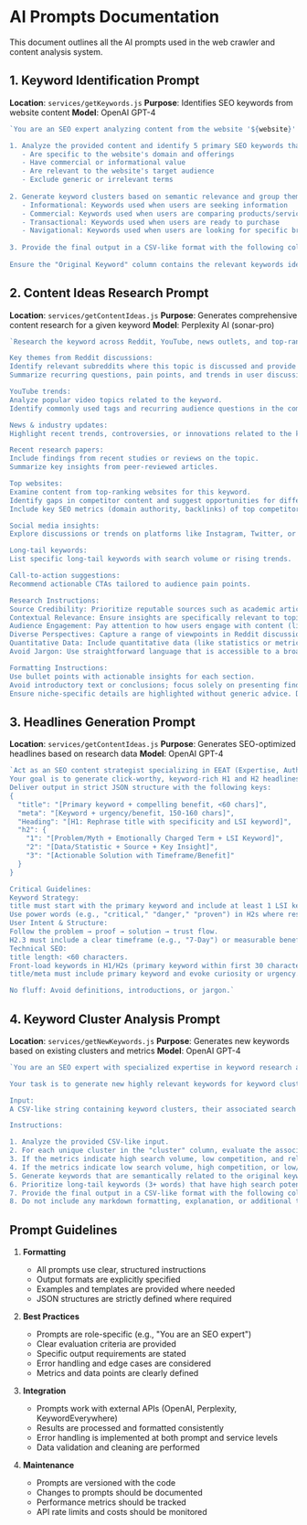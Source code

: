 # AI Prompts Documentation

This document outlines all the AI prompts used in the web crawler and content analysis system.

## 1. Keyword Identification Prompt
**Location**: `services/getKeywords.js`
**Purpose**: Identifies SEO keywords from website content
**Model**: OpenAI GPT-4

```javascript
`You are an SEO expert analyzing content from the website '${website}'.

1. Analyze the provided content and identify 5 primary SEO keywords that are directly relevant to the main topics and, if applicable, services/products discussed. Focus on keywords that:
   - Are specific to the website's domain and offerings
   - Have commercial or informational value
   - Are relevant to the website's target audience
   - Exclude generic or irrelevant terms
   
2. Generate keyword clusters based on semantic relevance and group them by search intent. Utilize the following intent categories:
   - Informational: Keywords used when users are seeking information
   - Commercial: Keywords used when users are comparing products/services
   - Transactional: Keywords used when users are ready to purchase
   - Navigational: Keywords used when users are looking for specific brands/products
   
3. Provide the final output in a CSV-like format with the following columns: "Original Keyword", "Cluster", "Search Intent". Do not include any markdown formatting, explanation, or additional text.
   
Ensure the "Original Keyword" column contains the relevant keywords identified from the website content, the "Cluster" column groups them based on semantic relevance, and the "Search Intent" column specifies the most appropriate intent category.`
```

## 2. Content Ideas Research Prompt
**Location**: `services/getContentIdeas.js`
**Purpose**: Generates comprehensive content research for a given keyword
**Model**: Perplexity AI (sonar-pro)

```javascript
`Research the keyword across Reddit, YouTube, news outlets, and top-ranking websites. Provide a structured summary that includes the following:

Key themes from Reddit discussions:
Identify relevant subreddits where this topic is discussed and provide a summary of each subreddit, including member count and focus areas.
Summarize recurring questions, pain points, and trends in user discussions.

YouTube trends:
Analyze popular video topics related to the keyword.
Identify commonly used tags and recurring audience questions in the comments section.

News & industry updates:
Highlight recent trends, controversies, or innovations related to the keyword in the news or industry reports.

Recent research papers:
Include findings from recent studies or reviews on the topic.
Summarize key insights from peer-reviewed articles.

Top websites:
Examine content from top-ranking websites for this keyword.
Identify gaps in competitor content and suggest opportunities for differentiation.
Include key SEO metrics (domain authority, backlinks) of top competitors.

Social media insights:
Explore discussions or trends on platforms like Instagram, Twitter, or TikTok.

Long-tail keywords:
List specific long-tail keywords with search volume or rising trends.

Call-to-action suggestions:
Recommend actionable CTAs tailored to audience pain points.

Research Instructions:
Source Credibility: Prioritize reputable sources such as academic articles, industry reports, and established topic-related websites. Cross-reference information for accuracy.
Contextual Relevance: Ensure insights are specifically relevant to topic and avoid tangential information.
Audience Engagement: Pay attention to how users engage with content (likes, shares, comments) to gauge interest levels and identify potential content gaps.
Diverse Perspectives: Capture a range of viewpoints in Reddit discussions and YouTube comments to provide a well-rounded understanding of consumer sentiment.
Quantitative Data: Include quantitative data (like statistics or metrics) where applicable to support claims and enhance credibility.
Avoid Jargon: Use straightforward language that is accessible to a broad audience; avoid overly technical terms unless they are essential and clearly explained.

Formatting Instructions:
Use bullet points with actionable insights for each section.
Avoid introductory text or conclusions; focus solely on presenting findings.
Ensure niche-specific details are highlighted without generic advice. Do not include any citations.`
```

## 3. Headlines Generation Prompt
**Location**: `services/getContentIdeas.js`
**Purpose**: Generates SEO-optimized headlines based on research data
**Model**: OpenAI GPT-4

```javascript
`Act as an SEO content strategist specializing in EEAT (Expertise, Authoritativeness, Trustworthiness).
Your goal is to generate click-worthy, keyword-rich H1 and H2 headlines using only the provided keyword and research highlights.
Deliver output in strict JSON structure with the following keys:
{  
  "title": "[Primary keyword + compelling benefit, <60 chars]",  
  "meta": "[Keyword + urgency/benefit, 150-160 chars]",  
  "Heading": "[H1: Rephrase title with specificity and LSI keyword]",  
  "h2": {  
    "1": "[Problem/Myth + Emotionally Charged Term + LSI Keyword]",  
    "2": "[Data/Statistic + Source + Key Insight]",  
    "3": "[Actionable Solution with Timeframe/Benefit]"
  }  
}  

Critical Guidelines:
Keyword Strategy:
title must start with the primary keyword and include at least 1 LSI keyword from the research.
Use power words (e.g., "critical," "danger," "proven") in H2s where research supports urgency.
User Intent & Structure:
Follow the problem → proof → solution → trust flow.
H2.3 must include a clear timeframe (e.g., "7-Day") or measurable benefit (e.g., "Double Your Energy").
Technical SEO:
title length: <60 characters.
Front-load keywords in H1/H2s (primary keyword within first 30 characters).
title/meta must include primary keyword and evoke curiosity or urgency.

No fluff: Avoid definitions, introductions, or jargon.`
```

## 4. Keyword Cluster Analysis Prompt
**Location**: `services/getNewKeywords.js`
**Purpose**: Generates new keywords based on existing clusters and metrics
**Model**: OpenAI GPT-4

```javascript
`You are an SEO expert with specialized expertise in keyword research and analysis.

Your task is to generate new highly relevant keywords for keyword clusters provided in a CSV-like input. These generated keywords should have high SEO potential.

Input:
A CSV-like string containing keyword clusters, their associated search intents, and, if available, search volume, competition, and CPC metrics. The input will have the following columns: "keyword", "cluster", "searchIntent", "volume", "competition", "cpc". If volume, competition, or cpc data is unavailable for a given keyword, the values will be "N/A".

Instructions:

1. Analyze the provided CSV-like input.
2. For each unique cluster in the "cluster" column, evaluate the associated "volume", "competition", and "cpc" metrics (if available).
3. If the metrics indicate high search volume, low competition, and relevant CPC (if applicable), generate 5 new keywords (2-3 words each) that are highly relevant to the cluster.
4. If the metrics indicate low search volume, high competition, or low/no CPC, generate 1-3 highly targeted keywords (2-3 words each) that focus on long-tail variations, intent alignment, and high relevance. If after evaluating the cluster, it is determined that no keywords would be useful, then do not generate any keywords for that cluster.
5. Generate keywords that are semantically related to the original keywords within each cluster.
6. Prioritize long-tail keywords (3+ words) that have high search potential.
7. Provide the final output in a CSV-like format with the following columns: "Original Cluster", "Generated Keyword 1", "Generated Keyword 2", "Generated Keyword 3", "Generated Keyword 4", "Generated Keyword 5" (if applicable). If less than 5 keywords are generated, leave the remaining "Generated Keyword" columns blank.
8. Do not include any markdown formatting, explanation, or additional text.`
```

## Prompt Guidelines

1. **Formatting**
   - All prompts use clear, structured instructions
   - Output formats are explicitly specified
   - Examples and templates are provided where needed
   - JSON structures are strictly defined where required

2. **Best Practices**
   - Prompts are role-specific (e.g., "You are an SEO expert")
   - Clear evaluation criteria are provided
   - Specific output requirements are stated
   - Error handling and edge cases are considered
   - Metrics and data points are clearly defined

3. **Integration**
   - Prompts work with external APIs (OpenAI, Perplexity, KeywordEverywhere)
   - Results are processed and formatted consistently
   - Error handling is implemented at both prompt and service levels
   - Data validation and cleaning are performed

4. **Maintenance**
   - Prompts are versioned with the code
   - Changes to prompts should be documented
   - Performance metrics should be tracked
   - API rate limits and costs should be monitored 